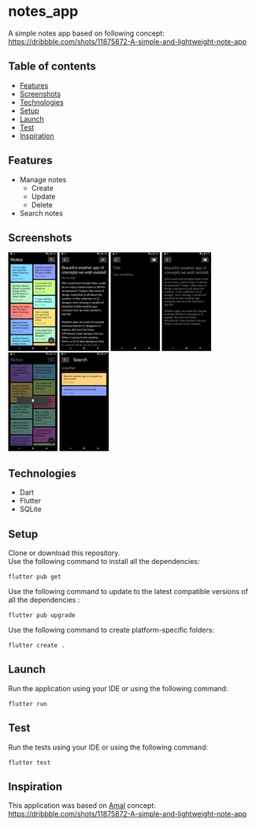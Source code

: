 # notes_app

A simple notes app based on following concept:  
https://dribbble.com/shots/11875872-A-simple-and-lightweight-note-app

## Table of contents

- [Features](#features)
- [Screenshots](#screenshots)
- [Technologies](#technologies)
- [Setup](#setup)
- [Launch](#launch)
- [Test](#test)
- [Inspiration](#inspiration)

## Features

- Manage notes
  - Create
  - Update
  - Delete
- Search notes

## Screenshots

[<img alt="Home screen" width="100px" src="_screenshots/home.png" />](_screenshots/home.png)
[<img alt="Note screen" width="100px" src="_screenshots/note.png" />](_screenshots/note.png)
[<img alt="Create note" width="100px" src="_screenshots/create.png" />](_screenshots/create.png)
[<img alt="Update note" width="100px" src="_screenshots/update.png" />](_screenshots/update.png)
[<img alt="Delete note" width="100px" src="_screenshots/delete.png" />](_screenshots/delete.png)
[<img alt="Search note" width="100px" src="_screenshots/search.png" />](_screenshots/search.png)

## Technologies

- Dart
- Flutter
- SQLite

## Setup

Clone or download this repository.  
Use the following command to install all the dependencies:

```
flutter pub get
```

Use the following command to update to the latest compatible versions of all the dependencies :

```
flutter pub upgrade
```

Use the following command to create platform-specific folders:

```
flutter create .
```

## Launch

Run the application using your IDE or using the following command:

```
flutter run
```

## Test

Run the tests using your IDE or using the following command:

```
flutter test
```

## Inspiration

This application was based on [Amal](https://dribbble.com/amal) concept:  
https://dribbble.com/shots/11875872-A-simple-and-lightweight-note-app
